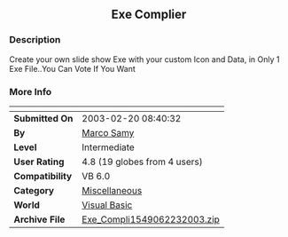 ﻿<div align="center">

## Exe Complier


</div>

### Description

Create your own slide show Exe with your custom Icon and Data, in Only 1 Exe File..You Can Vote If You Want
 
### More Info
 


<span>             |<span>
---                |---
**Submitted On**   |2003-02-20 08:40:32
**By**             |[Marco Samy](https://github.com/Planet-Source-Code/PSCIndex/blob/master/ByAuthor/marco-samy.md)
**Level**          |Intermediate
**User Rating**    |4.8 (19 globes from 4 users)
**Compatibility**  |VB 6\.0
**Category**       |[Miscellaneous](https://github.com/Planet-Source-Code/PSCIndex/blob/master/ByCategory/miscellaneous__1-1.md)
**World**          |[Visual Basic](https://github.com/Planet-Source-Code/PSCIndex/blob/master/ByWorld/visual-basic.md)
**Archive File**   |[Exe\_Compli1549062232003\.zip](https://github.com/Planet-Source-Code/marco-samy-exe-complier__1-43463/archive/master.zip)








